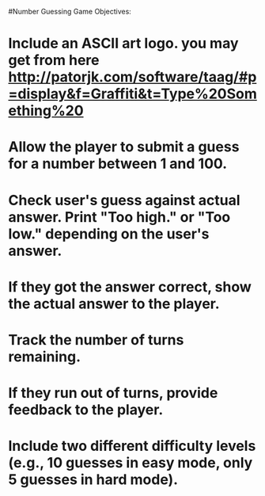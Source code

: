#Number Guessing Game Objectives:

# Include an ASCII art logo. you may get from here http://patorjk.com/software/taag/#p=display&f=Graffiti&t=Type%20Something%20
# Allow the player to submit a guess for a number between 1 and 100.
# Check user's guess against actual answer. Print "Too high." or "Too low." depending on the user's answer. 
# If they got the answer correct, show the actual answer to the player.
# Track the number of turns remaining.
# If they run out of turns, provide feedback to the player. 
# Include two different difficulty levels (e.g., 10 guesses in easy mode, only 5 guesses in hard mode).